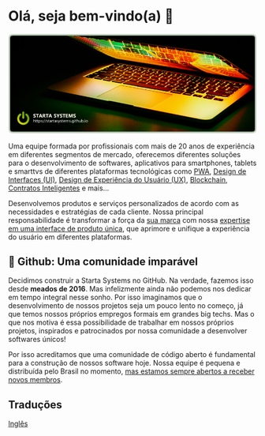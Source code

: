 # Olá, seja bem-vindo(a) 👋

![Starta Systems](./header.png)

Uma equipe formada por profissionais com mais de 20 anos de experiência em diferentes segmentos de mercado, oferecemos diferentes soluções para o desenvolvimento de softwares, aplicativos para smartphones, tablets e smarttvs de diferentes plataformas tecnológicas como [PWA](https://developers.google.com/web/progressive-web-apps/), [Design de Interfaces (UI)](https://en.wikipedia.org/wiki/User_interface_design), [Design de Experiência do Usuário (UX)](https://en.wikipedia.org/wiki/User_experience), [Blockchain](https://en.wikipedia.org/wiki/Blockchain), [Contratos Inteligentes](https://en.wikipedia.org/wiki/Smart_contract) e mais...

Desenvolvemos produtos e serviços personalizados de acordo com as necessidades e estratégias de cada cliente. Nossa principal responsabilidade é transformar a força da [sua marca](https://en.wikipedia.org/wiki/Brand) com nossa [expertise em uma interface de produto única](https://en.wikipedia.org/wiki/Product_intelligence), que aprimore e unifique a experiência do usuário em diferentes plataformas.

## 🍿 Github: Uma comunidade imparável

Decidimos construir a Starta Systems no GitHub. Na verdade, fazemos isso desde **meados de 2016**. Mas infelizmente ainda não podemos nos dedicar em tempo integral nesse sonho. Por isso imaginamos que o desenvolvimento de nossos projetos seja um pouco lento no começo, já que temos nossos próprios empregos formais em grandes big techs. Mas o que nos motiva é essa possibilidade de trabalhar em nossos próprios projetos, inspirados e patrocinados por nossa comunidade a desenvolver softwares únicos!

Por isso acreditamos que uma comunidade de código aberto é fundamental para a construção de nossos software hoje. Nossa equipe é pequena e distribuída pelo Brasil no momento, [mas estamos sempre abertos a receber novos membros](../CONTRIBUTING_PT-BR.md).

## Traduções

[Inglês](https://github.com/startasystems)
